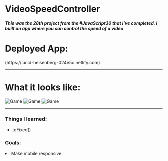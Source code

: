 # VideoSpeedController

<h5>
This was the 28th project from the #JavaScript30 that i've completed. I built an app where you can control the speed of a video

</h5>

<h1>Deployed App:</h1>
(https://lucid-heisenberg-024e5c.netlify.com)

_______

<h1>What it looks like:</h1>

![Game](https://i.imgur.com/olgJ3jq.png)
![Game](https://i.imgur.com/7dyAlOc.png)
![Game](https://i.imgur.com/ItLdyZH.png)
_____

<h3>Things I learned:</h3>
<ul>
<li>toFixed()</li>
</ul>


<h3>Goals:</h3>
<ol></ol>
<li>Make mobile responsive</li>
</ol>